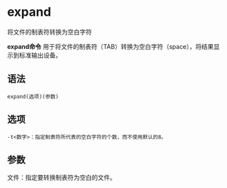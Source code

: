 expand
===

将文件的制表符转换为空白字符


**expand命令** 用于将文件的制表符（TAB）转换为空白字符（space），将结果显示到标准输出设备。

##  语法

```
expand(选项)(参数)
```

##  选项

```
-t<数字>：指定制表符所代表的空白字符的个数，而不使用默认的8。
```

##  参数

文件：指定要转换制表符为空白的文件。


